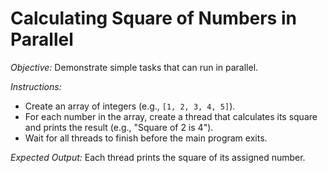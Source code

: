 # **Calculating Square of Numbers in Parallel**

*Objective:* Demonstrate simple tasks that can run in parallel.

*Instructions:*
* Create an array of integers (e.g., `[1, 2, 3, 4, 5]`).
* For each number in the array, create a thread that calculates its square and prints the result (e.g., "Square of 2 is 4").
* Wait for all threads to finish before the main program exits.

*Expected Output:* Each thread prints the square of its assigned number.